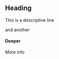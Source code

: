 [//]: # (title:14-Jul-2022_360a08)
[//]: # (description:Prompts over fine-tune)
[//]: # (tags:research)
[//]: # (date:14 Jul 2022)
## Heading
This is a descriptive line

and another

#### Deeper
More info

